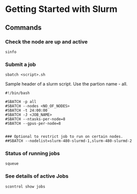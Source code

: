 
# Getting Started with Slurm


## Commands 

### Check the node are up and active 
```
sinfo 
```

### Submit a job

```
sbatch <script>.sh
```

Sample header of a slurm script. Use the partion name - all. 

```
#!/bin/bash

#SBATCH -p all
#SBATCH --nodes <NO_OF_NODES>
#SBATCH -t 24:00:00
#SBATCH -J <JOB_NAME>
#SBATCH --ntasks-per-node=8
#SBATCH --gpus-per-node=8


### Optional to restrict job to run on certain nodes. 
##SBATCH --nodelist=slurm-480-slurmd-1,slurm-480-slurmd-2 

```

### Status of running jobs
```
squeue
```

### See details of active Jobs  
```
scontrol show jobs 
```

